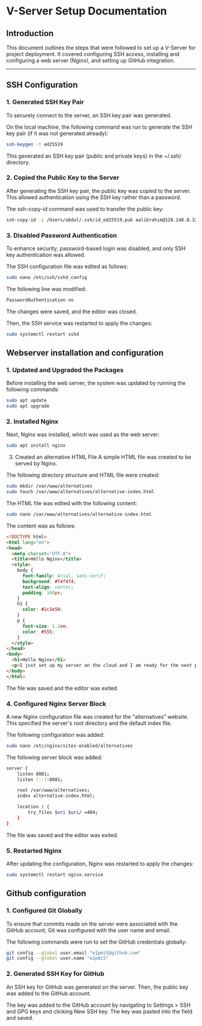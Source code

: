 # V-Server Setup Documentation

## Introduction

This document outlines the steps that were followed to set up a V-Server for project deployment. It covered configuring SSH access, installing and configuring a web server (Nginx), and setting up GitHub integration.

---

## SSH Configuration

### 1. Generated SSH Key Pair

To securely connect to the server, an SSH key pair was generated.

On the local machine, the following command was run to generate the SSH key pair (if it was not generated already):

```bash
ssh-keygen -t ed25519

```

This generated an SSH key pair (public and private keys) in the ~/.ssh/ directory.

### 2. Copied the Public Key to the Server
After generating the SSH key pair, the public key was copied to the server. This allowed authentication using the SSH key rather than a password.

The ssh-copy-id command was used to transfer the public key:
```bash
ssh-copy-id -i /Users/abdul/.ssh/id_ed25519.pub aalibrahim@128.140.8.32
```
### 3. Disabled Password Authentication
To enhance security, password-based login was disabled, and only SSH key authentication was allowed.

The SSH configuration file was edited as follows:

```bash
sudo nano /etc/ssh/sshd_config
```

The following line was modified:

```bash
PasswordAuthentication no
```
The changes were saved, and the editor was closed.

Then, the SSH service was restarted to apply the changes:

```bash
sudo systemctl restart sshd
```

## Webserver installation and configuration 

### 1. Updated and Upgraded the Packages
Before installing the web server, the system was updated by running the following commands:

```bash
sudo apt update
sudo apt upgrade
```

### 2. Installed Nginx
Next, Nginx was installed, which was used as the web server:

```bash
sudo apt install nginx
```
3. Created an alternative  HTML File
A simple HTML file was created to be served by Nginx. 

The following directory structure and HTML file were created:

```bash
sudo mkdir /var/www/alternatives
sudo touch /var/www/alternatives/alternative-index.html
```
The HTML file was edited with the following content:

```bash
sudo nano /var/www/alternatives/alternative-index.html

```
The content was as follows:

```html 
<!DOCTYPE html>
<html lang="en">
<head>
  <meta charset="UTF-8">
  <title>Hello Nginx</title>
  <style>
    body {
      font-family: Arial, sans-serif;
      background: #f4f4f4;
      text-align: center;
      padding: 100px;
    }
    h1 {
      color: #2c3e50;
    }
    p {
      font-size: 1.2em;
      color: #555;
    }
  </style>
</head>
<body>
  <h1>Hello Nginx</h1>
  <p>I just set up my server on the cloud and I am ready for the next pro>
</body>
</html>
```
The file was saved and the editor was exited.

### 4. Configured Nginx Server Block

A new Nginx configuration file was created for the "alternatives" website. This specified the server's root directory and the default index file.

The following configuration was added:

```bash
sudo nano /etc/nginx/sites-enabled/alternatives
```

The following server block was added:

```bash
server {
    listen 8081;
    listen [::]:8081;

    root /var/www/alternatives;
    index alternative-index.html;

    location / {
        try_files $uri $uri/ =404;
    }
}
```
The file was saved and the editor was exited.


### 5. Restarted Nginx

After updating the configuration, Nginx was restarted to apply the changes:

```bash
sudo systemctl restart nginx.service
```


## Github configuration 

### 1. Configured Git Globally

To ensure that commits made on the server were associated with the GitHub account, Git was configured with the user name and email.

The following commands were run to set the GitHub credentials globally:
```bash
git config --global user.email "e1pmiS@github.com"
git config --global user.name "e1pmiS"
```
### 2. Generated SSH Key for GitHub

An SSH key for GitHub was generated on the server.
Then, the public key was added to the GitHub account.

The key was added to the GitHub account by navigating to Settings > SSH and GPG keys and clicking New SSH key. The key was pasted into the field and saved.
